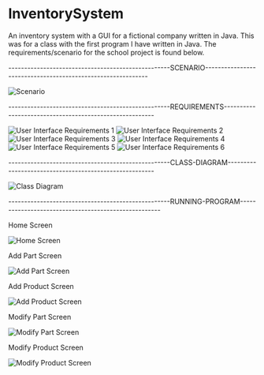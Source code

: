 # InventorySystem
An inventory system with a GUI for a fictional company written in Java. This was for a class with the first program
I have written in Java. The requirements/scenario for the school project is found below.

---------------------------------------------------SCENARIO------------------------------------------------------------

![Scenario](images/Scenario.JPG)

---------------------------------------------------REQUIREMENTS--------------------------------------------------------

![User Interface Requirements 1](images/UserInterfaceRequirements1.JPG)
![User Interface Requirements 2](images/UserInterfaceRequirements2.JPG)
![User Interface Requirements 3](images/UserInterfaceRequirements3.JPG)
![User Interface Requirements 4](images/UserInterfaceRequirements4.JPG)
![User Interface Requirements 5](images/UserInterfaceRequirements5.JPG)
![User Interface Requirements 6](images/UserInterfaceRequirements6.JPG)

---------------------------------------------------CLASS-DIAGRAM-------------------------------------------------------

![Class Diagram](images/UML_Class_Diagram.JPG)

---------------------------------------------------RUNNING-PROGRAM-----------------------------------------------------

Home Screen

![Home Screen](images/HomeScreen.JPG)

Add Part Screen

![Add Part Screen](images/AddPartScreen.JPG)

Add Product Screen

![Add Product Screen](images/AddProduct.JPG)

Modify Part Screen

![Modify Part Screen](images/ModifyPartScreen.JPG)

Modify Product Screen

![Modify Product Screen](images/ModifyProductScreen.JPG)
